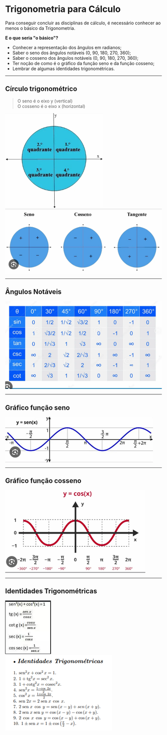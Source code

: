# Trigonometria para Cálculo

Para conseguir concluir as disciplinas de cálculo, é necessário conhecer ao menos o básico da Trigonometria.

**E o que seria "o básico"?**
- Conhecer a representação dos ângulos em radianos;
- Saber o seno dos ângulos notáveis (0, 90, 180, 270, 360);
- Saber o cosseno dos ângulos notáveis (0, 90, 180, 270, 360);
- Ter noção de como é o gráfico da função seno e da função cosseno;
- Lembrar de algumas identidades trigonométricas.

---
## Círculo trigonométrico

> O seno é o eixo y (vertical)<br>
> O cosseno é o eixo x (horizontal)

![img01](https://github.com/joao-pedro-angelo/AventurasPi/blob/main/imgs/01Trigonometria.png)<br>
![img02](https://github.com/joao-pedro-angelo/AventurasPi/blob/main/imgs/02Trigonometria.png)

---
## Ângulos Notáveis

![img03](https://github.com/joao-pedro-angelo/AventurasPi/blob/main/imgs/03Trigonometria.png)

---
## Gráfico função seno

![img04](https://github.com/joao-pedro-angelo/AventurasPi/blob/main/imgs/04Trigonometria.png)

---
## Gráfico função cosseno

![img05](https://github.com/joao-pedro-angelo/AventurasPi/blob/main/imgs/05Trigonometria.png)

---
## Identidades Trigonométricas

![img06](https://github.com/joao-pedro-angelo/AventurasPi/blob/main/imgs/identidadeTrigonometricaBasica.png)<br>
![img07](https://github.com/joao-pedro-angelo/AventurasPi/blob/main/imgs/identidadeTrigonometrica.png)
